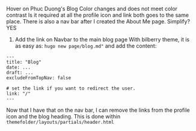 Hover on Phuc Duong's Blog
Color changes and does not meet color contrast
Is it required at all the profile icon and link both goes to the same place.
There is also a nav bar after I created the About Me page.
Simplify? YES

1. Add the link on Navbar to the main blog page
With bilberry theme, it is as easy as:
```hugo new page/blog.md"```
and add the content:
```
---
title: "Blog"
date: ...
draft: ...
excludeFromTopNav: false

# set the link if you want to redirect the user.
link: "/"
---
```

Now that I have that on the nav bar, I can remove the links from the profile icon and the blog heading.
This is done within `themefolder/layouts/partials/header.html`
